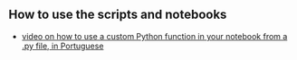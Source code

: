 ## How to use the scripts and notebooks

- [video on how to use a custom Python function in your notebook from a .py file, in Portuguese](https://youtu.be/JJW4G51MU9I)

